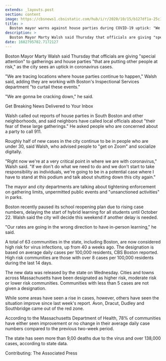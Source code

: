 ```yaml
--- 
extends: _layouts.post 
section: content 
image: https://cbsnews1.cbsistatic.com/hub/i/r/2020/10/15/b127df1a-25c1-4fa5-8f43-2ff7b3c984f4/thumbnail/1200x630/08791d21f9166fb3fc481c3d97cddaa0/gettyimages-1229067364.jpg 
title: > 
  Boston mayor warns against house parties during COVID-19 uptick: "We are gonna be cracking down" 
description: > 
  Boston Mayor Marty Walsh said Thursday that officials are giving "special attention" to gatherings and house parties "that are putting other people at risk," as the city sees an uptick in coronavirus cases."We are tracing locations where house parties continue to happen," Walsh said, adding they are working with Boston's Inspectional Services department "to curtail these events."Get Breaking News Delivered to Your InboxWalsh called out reports of house parties in South Boston and other neighborhoods, and said neighbors have called local officials about "their fear of these large gatherings."High risk communities are those with over 8 cases per 100,000 residents during the last 14 days.Cities and towns across Massachusetts have been designated as higher risk, moderate risk or lower risk communities. 
date: 1602795702.7172127 
--- 
```

Boston Mayor Marty Walsh said Thursday that officials are giving "special attention" to gatherings and house parties "that are putting other people at risk," as the city sees an uptick in coronavirus cases.

"We are tracing locations where house parties continue to happen," Walsh said, adding they are working with Boston's Inspectional Services department "to curtail these events."

"We are gonna be cracking down," he said.

Get Breaking News Delivered to Your Inbox

Walsh called out reports of house parties in South Boston and other neighborhoods, and said neighbors have called local officials about "their fear of these large gatherings." He asked people who are concerned about a party to call 911.

Roughly half of new cases in the city continue to be in people who are under 30, said Walsh, who advised people to "get on Zoom" and socialize digitally.

"Right now we're at a very critical point in where we are with coronavirus," Walsh said. "If we don't do what we need to do and we don't start to take responsibility as individuals, we're going to be in a potential case where I have to stand at this podium and talk about shutting down this city again."

The mayor and city departments are talking about tightening enforcement on gathering limits, unpermitted public events and "unsanctioned activities" in parks.

Boston recently paused its school reopening plan due to rising case numbers, delaying the start of hybrid learning for all students until October 22. Walsh said the city will decide this weekend if another delay is needed.

"Our rates are going in the wrong direction to have in-person learning," he said.

A total of 63 communities in the state, including Boston, are now considered high risk for virus infections, up from 40 a weeks ago. The designation is based on average daily cases per 100,000 residents, CBS Boston reported. High risk communities are those with over 8 cases per 100,000 residents during the last 14 days.

The new data was released by the state on Wednesday. Cities and towns across Massachusetts have been designated as higher risk, moderate risk or lower risk communities. Communities with less than 5 cases are not given a designation.

While some areas have seen a rise in cases, however, others have seen the situation improve since last week's report. Avon, Dracut, Dudley and Southbridge came out of the red zone.

According to the Massachusetts Department of Health, 78% of communities have either seen improvement or no change in their average daily case numbers compared to the previous two-week period.

The state has seen more than 9,00 deaths due to the virus and over 138,000 cases, according to state data.

Contributing: The Associated Press
